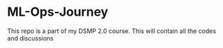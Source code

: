 # ML-Ops-Journey
This repo is a part of my DSMP 2.0 course. This will contain all the codes and discussions
